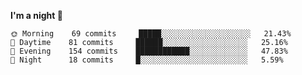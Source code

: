<!--START_SECTION:waka-->
**I'm a night 🦉** 

```text
🌞 Morning    69 commits     █████░░░░░░░░░░░░░░░░░░░░   21.43% 
🌆 Daytime    81 commits     ██████░░░░░░░░░░░░░░░░░░░   25.16% 
🌃 Evening    154 commits    ████████████░░░░░░░░░░░░░   47.83% 
🌙 Night      18 commits     █░░░░░░░░░░░░░░░░░░░░░░░░   5.59%

```



<!--END_SECTION:waka-->
